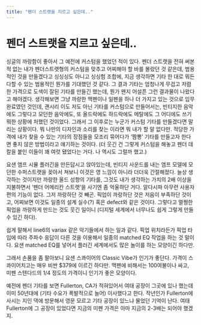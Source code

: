 ```yaml
---
title: "펜더 스트랫을 지르고 싶은데.."
---
```

# 펜더 스트랫을 지르고 싶은데..

싱글의 까랑함이 좋아서 그 예전에 커스텀을 했었던 적이 있다. 펜더 스트랫을 전혀 써본 적 없는 내가 펜더스트랫형의 커스텀을 맞추고 어찌해야 할 바를 몰랐던 것 같은데, 범용적인 것을 만들겠다고 싱싱싱도 아니고 싱싱험 조합에, 지금 생각하면 기타 한 대로 뭐든 다할 수 있는 범용적인 뭔가를 기대했던 것 같다. 그 결과 기타는 엄청나게 무겁고 저렴한 가격으로 도색이 잘된 기타를 만들긴 했는데, 뭔가 왠지 어설픈 그런 결과물이 나왔다고 해야겠다. 생각해보면 그냥 까랑한 맥펜이나 일펜을 하나 더 가지고 있는 것으로 임무 완료였던 것인데, 괜시리 이도 저도 아닌 기타를 커스텀으로 만들어서는, 빈티지한 음악에도 그렇다고 모던한 음악에도, 또 올드락에도 하드락에도 메탈에도 그 어디에도 쓰기 뭐한 상황에 처했던 것이었다. 그래서 그 이후로는 누군가 커스텀 기타를 만들겠다면 말리는 상황이다. 뭐 나만의 디자인과 소리를 찾는 이라면 뭐 내가 할 말 없다만. 적당한 가격에 내가 찾을 수 있는 기타의 장점들을 모조리 묶어다가 ‘짬뽕’ 기타를 만들고자 한다면 좋지 않은 방법이라고 얘기하는 것이다. (더 웃긴 건 그렇게 커스텀을 해놓고 펜더 데칼을 붙인 이들이 꽤 여럿 됐었다는 거다. 나 역시도 그럴까 했고.)


요샌 앰프 시뮬 플러긴을 만든답시고 앉아있는데, 빈티지 사운드를 내는 앰프 모델에 모던한 수퍼스트랫을 꽂아서 쳐보니 이것은 영 느낌이 아니라 더더욱 간절해졌다. 늘상 생각하는 것이지만 까랑한 올드 성향의 기타를, 그것도 내가 생각하는 가치의 2배 이상을 지불하면서 ‘펜더 어메리칸 스트랫’을 사기엔 좀 억울하단 거다. 알다시파 아무런 사용자 편의 기능이 없다. 그저 까랑하단 것 빼곤. 픽업이 까랑하단 것은 저음이 부족하단 것이고, 어찌보면 이것도 일종의 설계 실수(?) 혹은 defect와 같은 것이다. 그렇다고 멀쩡한 픽업을 까랑하게 만드는 것도 웃긴 일이니 (디지털 세계에서 너무나도 쉽게 그렇게 만들 수 있긴 하다).


쉽게 말해서 line6의 variax 같은 악기들에서 하는 일과 같다. 픽업 위치라든가 픽업 타입에 따라 주파수 응답이 다른 것을 이용해서 일종의 matched EQ 작업을 하는 것 말이다. 요샌 matched EQ를 넣어서 플러긴 세계에서도 많은 놀이를 하는 모양이긴 하다만.


그래서 손품을 좀 팔아보니 요샌 스콰이어의 Classic Vibe가 인기가 좋단다. 가격이 스콰이어치고는 매우 비싼 $379에 이르긴 하다만. 맥펜에 비해서는 100여불이나 싸고, 미펜 스텐다드의 1/4 정도의 가격이니 인기가 좋은 모양이다.


예전에 펜더 기타를 보면 Fullerton, CA가 적혀있어서 여태 공장이 그곳에 있나 했는데 이미 50년대에 (기타 수요가 폭발적으로 늘어) 이사했다고 한다. 작년인가 Fullerton에 사시는 지인 댁에 방문해서 영문 모르고 기타 공장이 있느냐 물었던 기억이 난다. 여태 Fullerton에 그 공장이 있었다면 지금의 미펜 가격은 아마 지금의 2-3배는 되어야 했겠지. 


